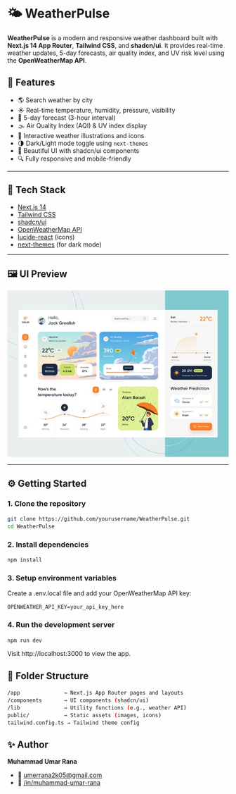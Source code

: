 # 🌤️ WeatherPulse

**WeatherPulse** is a modern and responsive weather dashboard built with **Next.js 14 App Router**, **Tailwind CSS**, and **shadcn/ui**. It provides real-time weather updates, 5-day forecasts, air quality index, and UV risk level using the **OpenWeatherMap API**.

## 🚀 Features

- 🌎 Search weather by city
- ☀️ Real-time temperature, humidity, pressure, visibility
- 📅 5-day forecast (3-hour interval)
- 🌫️ Air Quality Index (AQI) & UV index display
- 🧭 Interactive weather illustrations and icons
- 🌗 Dark/Light mode toggle using `next-themes`
- 🎨 Beautiful UI with shadcn/ui components
- 🔍 Fully responsive and mobile-friendly

---

## 🧰 Tech Stack

- [Next.js 14](https://nextjs.org/)
- [Tailwind CSS](https://tailwindcss.com/)
- [shadcn/ui](https://ui.shadcn.com/)
- [OpenWeatherMap API](https://openweathermap.org/api)
- [lucide-react](https://lucide.dev/) (icons)
- [next-themes](https://github.com/pacocoursey/next-themes) (for dark mode)

---

## 🖼️ UI Preview

![WeatherPulse Preview](./public/weatherAppUI.jpg)

---

## ⚙️ Getting Started

### 1. Clone the repository

```bash
git clone https://github.com/yourusername/WeatherPulse.git
cd WeatherPulse
```

### 2. Install dependencies

```bash
npm install
```

### 3. Setup environment variables
 Create a .env.local file and add your OpenWeatherMap API key:
 
```env
OPENWEATHER_API_KEY=your_api_key_here
```

### 4. Run the development server

```bash
npm run dev
```
Visit http://localhost:3000 to view the app.

## 📁 Folder Structure

```bash
/app              → Next.js App Router pages and layouts
/components       → UI components (shadcn/ui)
/lib              → Utility functions (e.g., weather API)
public/           → Static assets (images, icons)
tailwind.config.ts → Tailwind theme config
```

## ✨ Author

**Muhammad Umar Rana**
- 📧 [umerrana2k05@gmail.com](umerrana2k05@gmail.com)
- 🔗 [/in/muhammad-umar-rana](https://linkedin.com/in/muhammad-umar-rana)
